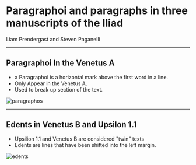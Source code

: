 # Paragraphoi and paragraphs in three manuscripts of the Iliad

Liam Prendergast and Steven Paganelli

---

## Paragraphoi In the Venetus A

- a Paragraphoi is a horizontal mark above the first word in a line. 
- Only Appear in the Venetus A.
- Used to break up section of the text.

![paragraphos](https://github.com/cjschu17/hcil-21/blob/master/parag.jpg)

---

## Edents in Venetus B and Upsilon 1.1

- Upsilion 1.1 and Venetus B are considered "twin" texts
- Edents are lines that have been shifted into the left margin.

![edents](https://github.com/cjschu17/hcil-21/blob/master/edents.jpg)
